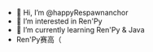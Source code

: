 - 👋 Hi, I’m @happyRespawnanchor
- 👀 I’m interested in Ren'Py
- 🌱 I’m currently learning Ren'Py & Java
- Ren'Py赛高（

<!---
happyRespawnanchor/happyRespawnanchor is a ✨ special ✨ repository because its `README.md` (this file) appears on your GitHub profile.
You can click the Preview link to take a look at your changes.
--->
